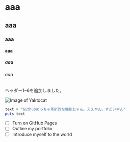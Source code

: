 # aaa
## aaa
### aaa
#### aaa
##### aaa
###### aaa

ヘッダー1~6を追加しました。

![Image of Yaktocat](https://octodex.github.com/images/yaktocat.png)

```ruby
text = "Githubめっちゃ革新的な機能じゃん。ええやん。すごいやん"
puts text
```

- [ ] Turn on GitHub Pages
- [ ] Outline my portfolio
- [ ] Introduce myself to the world
